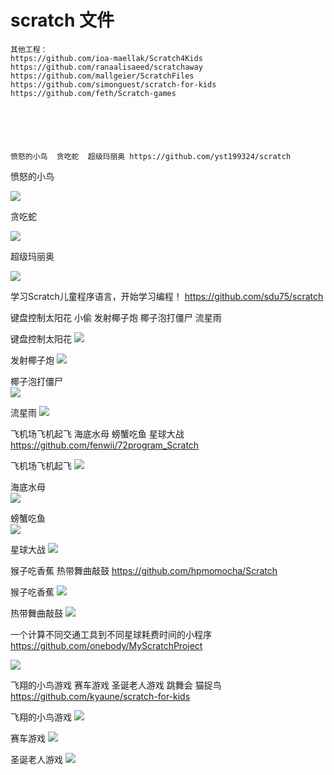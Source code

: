 # scratch 文件
    其他工程：
    https://github.com/ioa-maellak/Scratch4Kids
    https://github.com/ranaalisaeed/scratchaway
    https://github.com/mallgeier/ScratchFiles
    https://github.com/simonguest/scratch-for-kids
    https://github.com/feth/Scratch-games
    
    
    
    
    
    
    愤怒的小鸟  贪吃蛇	超级玛丽奥 https://github.com/yst199324/scratch
    
愤怒的小鸟

![](https://github.com/Ewenwan/living/blob/master/work/img/bird.PNG)

贪吃蛇

![](https://github.com/Ewenwan/living/blob/master/work/img/snake.PNG)

超级玛丽奥

![](https://github.com/Ewenwan/living/blob/master/work/img/marry.PNG)


学习Scratch儿童程序语言，开始学习编程！ https://github.com/sdu75/scratch

键盘控制太阳花  小偷    发射椰子炮  椰子泡打僵尸   流星雨 

键盘控制太阳花
![](https://github.com/Ewenwan/living/blob/master/work/img/sun_flower.PNG)

发射椰子炮 
![](https://github.com/Ewenwan/living/blob/master/work/img/pao.PNG)

椰子泡打僵尸   
![](https://github.com/Ewenwan/living/blob/master/work/img/dajiangshi.PNG)

流星雨 
![](https://github.com/Ewenwan/living/blob/master/work/img/fire.PNG)


飞机场飞机起飞 海底水母  螃蟹吃鱼  星球大战  https://github.com/fenwii/72program_Scratch


飞机场飞机起飞 
![](https://github.com/Ewenwan/living/blob/master/work/img/plane.PNG)

海底水母  
![](https://github.com/Ewenwan/living/blob/master/work/img/shuimu.PNG)

螃蟹吃鱼  
![](https://github.com/Ewenwan/living/blob/master/work/img/fish.PNG)

星球大战 
![](https://github.com/Ewenwan/living/blob/master/work/img/plant.PNG)


猴子吃香蕉  热带舞曲敲鼓 https://github.com/hpmomocha/Scratch

猴子吃香蕉 
![](https://github.com/Ewenwan/living/blob/master/work/img/monkey.PNG)

热带舞曲敲鼓
![](https://github.com/Ewenwan/living/blob/master/work/img/music.PNG)


 一个计算不同交通工具到不同星球耗费时间的小程序 https://github.com/onebody/MyScratchProject
 
![](https://github.com/Ewenwan/living/blob/master/work/img/huoxing.PNG)


飞翔的小鸟游戏 赛车游戏 圣诞老人游戏  跳舞会 猫捉鸟 https://github.com/kyaune/scratch-for-kids


飞翔的小鸟游戏
![](https://github.com/Ewenwan/living/blob/master/work/img/FlappyBird.PNG)

赛车游戏 
![](https://github.com/Ewenwan/living/blob/master/work/img/Scar.PNG)

圣诞老人游戏
![](https://github.com/Ewenwan/living/blob/master/work/img/snowMan.PNG)
